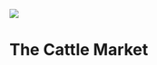 <a href="https://juncture-digital.org"><img src="https://gitcdn.link/repo/jstor-labs/juncture/main/images/ve-button.png"></a>

<param ve-config header="header" main="now-and-then">

<param ve-compare manifest=" gh:kent-map/images/Cattle_Market_1905.yaml">
<param ve-compare manifest="gh:kent-map/images/Cattle_Market_past.yaml">

# The Cattle Market

